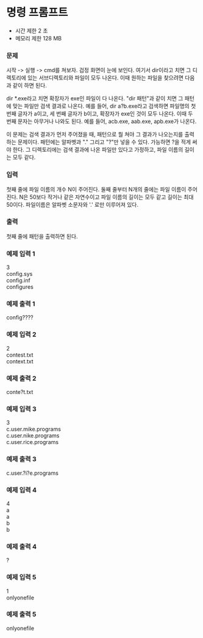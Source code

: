 # 명령 프롬프트
- 시간 제한	2 초
- 메모리 제한	128 MB
### 문제
시작 -> 실행 -> cmd를 쳐보자. 검정 화면이 눈에 보인다. 여기서 dir이라고 치면 그 디렉토리에 있는 서브디렉토리와 파일이 모두 나온다. 이때 원하는 파일을 찾으려면 다음과 같이 하면 된다.

dir *.exe라고 치면 확장자가 exe인 파일이 다 나온다. "dir 패턴"과 같이 치면 그 패턴에 맞는 파일만 검색 결과로 나온다. 예를 들어, dir a?b.exe라고 검색하면 파일명의 첫 번째 글자가 a이고, 세 번째 글자가 b이고, 확장자가 exe인 것이 모두 나온다. 이때 두 번째 문자는 아무거나 나와도 된다. 예를 들어, acb.exe, aab.exe, apb.exe가 나온다.

이 문제는 검색 결과가 먼저 주어졌을 때, 패턴으로 뭘 쳐야 그 결과가 나오는지를 출력하는 문제이다. 패턴에는 알파벳과 "." 그리고 "?"만 넣을 수 있다. 가능하면 ?을 적게 써야 한다. 그 디렉토리에는 검색 결과에 나온 파일만 있다고 가정하고, 파일 이름의 길이는 모두 같다.

### 입력
첫째 줄에 파일 이름의 개수 N이 주어진다. 둘째 줄부터 N개의 줄에는 파일 이름이 주어진다. N은 50보다 작거나 같은 자연수이고 파일 이름의 길이는 모두 같고 길이는 최대 50이다. 파일이름은 알파벳 소문자와 '.' 로만 이루어져 있다.

### 출력
첫째 줄에 패턴을 출력하면 된다.

### 예제 입력 1 
3  
config.sys  
config.inf  
configures  
### 예제 출력 1 
config????
### 예제 입력 2 
2  
contest.txt  
context.txt  
### 예제 출력 2
conte?t.txt
### 예제 입력 3 
3  
c.user.mike.programs  
c.user.nike.programs  
c.user.rice.programs  
### 예제 출력 3 
c.user.?i?e.programs
### 예제 입력 4 
4  
a  
a  
b  
b  
### 예제 출력 4 
?
### 예제 입력 5 
1  
onlyonefile  
### 예제 출력 5 
onlyonefile
